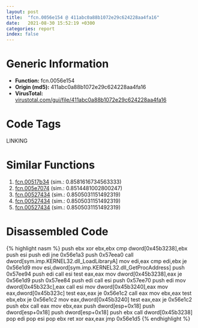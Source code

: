 ```yaml
---
layout: post
title:  "fcn.0056e154 @ 411abc0a88b1072e29c624228aa4fa16"
date:   2021-08-30 15:52:19 +0300
categories: report
index: false
---
```


# Generic Information
- **Function:** fcn.0056e154
- **Origin (md5):** 411abc0a88b1072e29c624228aa4fa16
- **VirusTotal:** [virustotal.com/gui/file/411abc0a88b1072e29c624228aa4fa16][virustotal_ref]

# Code Tags
<span class="tag" id="LINKING">LINKING</span>


# Similar Functions

1. [fcn.00517b34][similar_1_ref] (sim.: 0.8581616734563333)
2. [fcn.005e7074][similar_2_ref] (sim.: 0.8514481002800247)
3. [fcn.00527434][similar_3_ref] (sim.: 0.8505031151492319)
4. [fcn.00527434][similar_4_ref] (sim.: 0.8505031151492319)
5. [fcn.00527434][similar_5_ref] (sim.: 0.8505031151492319)


# Disassembled Code

{% highlight nasm %}
push ebx
xor ebx,ebx
cmp dword[0x45b3238],ebx
push esi
push edi
jne 0x56e1a3
push 0x57eea0
call dword[sym.imp.KERNEL32.dll_LoadLibraryA]
mov edi,eax
cmp edi,ebx
je 0x56e1d9
mov esi,dword[sym.imp.KERNEL32.dll_GetProcAddress]
push 0x57ee94
push edi
call esi
test eax,eax
mov dword[0x45b3238],eax
je 0x56e1d9
push 0x57ee84
push edi
call esi
push 0x57ee70
push edi
mov dword[0x45b323c],eax
call esi
mov dword[0x45b3240],eax
mov eax,dword[0x45b323c]
test eax,eax
je 0x56e1c2
call eax
mov ebx,eax
test ebx,ebx
je 0x56e1c2
mov eax,dword[0x45b3240]
test eax,eax
je 0x56e1c2
push ebx
call eax
mov ebx,eax
push dword[esp+0x18]
push dword[esp+0x18]
push dword[esp+0x18]
push ebx
call dword[0x45b3238]
pop edi
pop esi
pop ebx
ret 
xor eax,eax
jmp 0x56e1d5
{% endhighlight %}


[similar_1_ref]: /report/fcn.00517b34@3c34f316ae659be601887de3fc681ce5
[similar_2_ref]: /report/fcn.005e7074@8481303ca93a816ad088ab207da601a7
[similar_3_ref]: /report/fcn.00527434@0badfb4d6d6a20c5575c67a0335adf26
[similar_4_ref]: /report/fcn.00527434@dc54d4461cc1157c0cc897f7e0798837
[similar_5_ref]: /report/fcn.00527434@899b53af173c4215df56bb7ae747cad7
[virustotal_ref]: https://www.virustotal.com/gui/file/411abc0a88b1072e29c624228aa4fa16